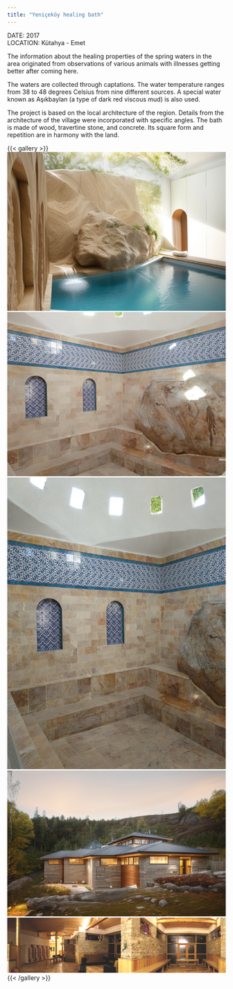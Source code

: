 ```yaml
---
title: "Yeniçeköy healing bath"
---
```


DATE: 2017  
LOCATION: Kütahya - Emet

The information about the healing properties of the spring waters in the area originated from observations of various animals with illnesses getting better after coming here.

The waters are collected through captations. The water temperature ranges from 38 to 48 degrees Celsius from nine different sources. A special water known as Aşıkbaylan (a type of dark red viscous mud) is also used.

The project is based on the local architecture of the region. Details from the architecture of the village were incorporated with specific angles. The bath is made of wood, travertine stone, and concrete. Its square form and repetition are in harmony with the land.

{{< gallery >}}
<img src="featured.png" class="grid-w50 md:grid-w33 xl:grid-w25" />
<img src="hamam_01.jpg" class="grid-w50 md:grid-w33 xl:grid-w25" />
<img src="hamam_02.jpg" class="grid-w50 md:grid-w33 xl:grid-w25" />
<img src="hamam_03.png" class="grid-w50 md:grid-w33 xl:grid-w25" />
<img src="hamam_04.png" class="grid-w50 md:grid-w33 xl:grid-w25" />
{{< /gallery >}}
